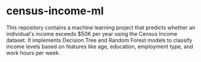 # census-income-ml
This repository contains a machine learning project that predicts whether an individual's income exceeds $50K per year using the Census Income dataset. It implements Decision Tree and Random Forest models to classify income levels based on features like age, education, employment type, and work hours per week.
